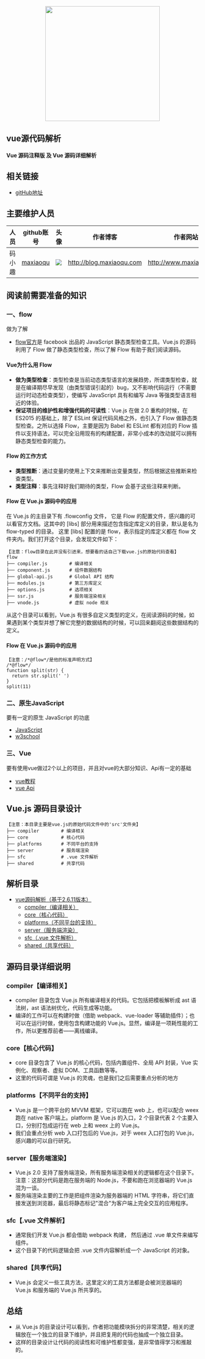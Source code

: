 <p align="center">
    <a href="http://www.maxiaoqu.com/">
        <img width="300" src="http://www.maxiaoqu.com/maxiaoqu.png">
    </a>
</p>

<h2>
    vue源代码解析
    <h4>Vue 源码注释版 及 Vue 源码详细解析</h4>
</h2>

## 相关链接
- [gitHub地址](https://github.com/maxiaoqu/sourceCode-analyzing)

## 主要维护人员
|人员|github账号|头像|作者博客|作者网站|联系邮箱|
|---|---|---|---|---|---|
|码小趣|[maxiaoqu](https://github.com/maxiaoqu) |  ![](https://avatars1.githubusercontent.com/u/25891598?s=60&v=4)|http://blog.maxiaoqu.com|http://www.maxiaoqu.com|maxiaoqu@gmail.com

## 阅读前需要准备的知识
### 一、flow
做为了解
- [flow官方](https://flow.org/en/docs/getting-started/)是 facebook 出品的 JavaScript 静态类型检查工具。Vue.js 的源码利用了 Flow 做了静态类型检查，所以了解 Flow 有助于我们阅读源码。

#### Vue为什么用 Flow
- **做为类型检查**：类型检查是当前动态类型语言的发展趋势，所谓类型检查，就是在编译期尽早发现（由类型错误引起的）bug，又不影响代码运行（不需要运行时动态检查类型），使编写 JavaScript 具有和编写 Java 等强类型语言相近的体验。
- **保证项目的维护性和增强代码的可读性**：Vue.js 在做 2.0 重构的时候，在 ES2015 的基础上，除了 ESLint 保证代码风格之外，也引入了 Flow 做静态类型检查。之所以选择 Flow，主要是因为 Babel 和 ESLint 都有对应的 Flow 插件以支持语法，可以完全沿用现有的构建配置，非常小成本的改动就可以拥有静态类型检查的能力。

#### Flow 的工作方式
- **类型推断**：通过变量的使用上下文来推断出变量类型，然后根据这些推断来检查类型。
- **类型注释**：事先注释好我们期待的类型，Flow 会基于这些注释来判断。

#### Flow 在 Vue.js 源码中的应用
在 Vue.js 的主目录下有 .flowconfig 文件， 它是 Flow 的配置文件，感兴趣的可以看官方文档。这其中的 [libs] 部分用来描述包含指定库定义的目录，默认是名为 flow-typed 的目录。
这里 [libs] 配置的是 flow，表示指定的库定义都在 flow 文件夹内。我们打开这个目录，会发现文件如下：
```shell
【注意：flow目录在此并没有引进来，想要看的话自己下载vue.js的原始代码查看】
flow
├── compiler.js        # 编译相关
├── component.js       # 组件数据结构
├── global-api.js      # Global API 结构
├── modules.js         # 第三方库定义
├── options.js         # 选项相关
├── ssr.js             # 服务端渲染相关
├── vnode.js           # 虚拟 node 相关
```
从这个目录可以看到，Vue.js 有很多自定义类型的定义，在阅读源码的时候，如果遇到某个类型并想了解它完整的数据结构的时候，可以回来翻阅这些数据结构的定义。 

#### Flow 在 Vue.js 源码中的应用
```shell
【注意：/*@flow*/是他的标准声明方式】
/*@flow*/
function split(str) {
  return str.split(' ')
}
split(11)  
```

### 二、原生JavaScript
要有一定的原生 JavaScript 的功底
- [JavaScript](https://developer.mozilla.org/zh-CN/docs/Web/JavaScript)
- [w3school](https://www.w3school.com.cn/js/index.asp)


### 三、Vue
要有使用vue做过2个以上的项目，并且对vue的大部分知识、Api有一定的基础
- [vue教程](https://cn.vuejs.org/v2/guide/)
- [vue Api](https://cn.vuejs.org/v2/api/)

## Vue.js 源码目录设计
```shell
【注意：本目录主要是vue.js的原始代码文件中的'src'文件夹】
├── compiler        # 编译相关 
├── core            # 核心代码 
├── platforms       # 不同平台的支持
├── server          # 服务端渲染
├── sfc             # .vue 文件解析
├── shared          # 共享代码
```

## 解析目录
- [vue源码解析（基于2.6.11版本）](/vue-2.x（2.6.11）)
    - [compiler（编译相关）](/vue-2.x（2.6.11）/compiler)
    - [core（核心代码）](/vue-2.x（2.6.11）/core)
    - [platforms（不同平台的支持）](/vue-2.x（2.6.11）/platforms)
    - [server（服务端渲染）](/vue-2.x（2.6.11）/server)
    - [sfc（.vue 文件解析）](/vue-2.x（2.6.11）/sfc)
    - [shared（共享代码）](/vue-2.x（2.6.11）/shared)


## 源码目录详细说明
### compiler【编译相关】
* compiler 目录包含 Vue.js 所有编译相关的代码。它包括把模板解析成 ast 语法树，ast 语法树优化，代码生成等功能。
* 编译的工作可以在构建时做（借助 webpack、vue-loader 等辅助插件）；也可以在运行时做，使用包含构建功能的 Vue.js。显然，编译是一项耗性能的工作，所以更推荐前者——离线编译。

### core【核心代码】
* core 目录包含了 Vue.js 的核心代码，包括内置组件、全局 API 封装，Vue 实例化、观察者、虚拟 DOM、工具函数等等。
* 这里的代码可谓是 Vue.js 的灵魂，也是我们之后需要重点分析的地方

### platforms【不同平台的支持】
* Vue.js 是一个跨平台的 MVVM 框架，它可以跑在 web 上，也可以配合 weex 跑在 native 客户端上。platform 是 Vue.js 的入口，2 个目录代表 2 个主要入口，分别打包成运行在 web 上和 weex 上的 Vue.js。
* 我们会重点分析 web 入口打包后的 Vue.js，对于 weex 入口打包的 Vue.js，感兴趣的可以自行研究。

### server【服务端渲染】
* Vue.js 2.0 支持了服务端渲染，所有服务端渲染相关的逻辑都在这个目录下。注意：这部分代码是跑在服务端的 Node.js，不要和跑在浏览器端的 Vue.js 混为一谈。
* 服务端渲染主要的工作是把组件渲染为服务器端的 HTML 字符串，将它们直接发送到浏览器，最后将静态标记"混合"为客户端上完全交互的应用程序。

### sfc【.vue 文件解析】
* 通常我们开发 Vue.js 都会借助 webpack 构建， 然后通过 .vue 单文件来编写组件。
* 这个目录下的代码逻辑会把 .vue 文件内容解析成一个 JavaScript 的对象。

### shared【共享代码】
* Vue.js 会定义一些工具方法，这里定义的工具方法都是会被浏览器端的 Vue.js 和服务端的 Vue.js 所共享的。

## 总结
* 从 Vue.js 的目录设计可以看到，作者把功能模块拆分的非常清楚，相关的逻辑放在一个独立的目录下维护，并且把复用的代码也抽成一个独立目录。
* 这样的目录设计让代码的阅读性和可维护性都变强，是非常值得学习和推敲的。